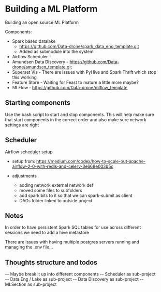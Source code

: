 # Building a ML Platform

Building an open source ML Platform

Components:
- Spark based datalake
   - https://github.com/Data-drone/spark_data_eng_template.git
   - Added as submodule into the system
- Airflow Scheduler - 
- Amundsen Data Discovery - https://github.com/Data-drone/amundsen_template.git
- Superset Vis - There are issues with PyHive and Spark Thrift which stop this working
- Feature Store - Waiting for Feast to mature a little more maybe?
- MLFlow - https://github.com/Data-drone/mlflow_template
## Starting components


Use the bash script to start and stop components.
This will help make sure that start components in the correct order and also make sure network settings are right
## Scheduler

Airflow scheduler setup

- setup from: https://medium.com/codex/how-to-scale-out-apache-airflow-2-0-with-redis-and-celery-3e668e003b5c

- adjustments
  - adding network external network def
  - moved some files to subfolders
  - add spark bits to it so that we can spark-submit as client
  - DAGs folder linked to outside project


## Notes

In order to have persistent Spark SQL tables for use across different sessions we need to add a hive metastore

There are issues with having multiple postgres servers running and managing the .env file... 

## Thoughts structure and todos

-- Maybe break it up into different components
-- Scheduler as sub-project
-- Data Eng / Lake as sub-project
-- Data Discovery as sub-project
-- MLSection as sub-project